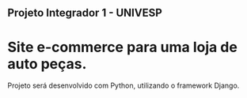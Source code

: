 ## Projeto Integrador 1 - UNIVESP
# Site e-commerce para uma loja de auto peças.

Projeto será desenvolvido com Python, utilizando o framework Django.
